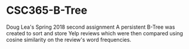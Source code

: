 # CSC365-B-Tree
Doug Lea's Spring 2018 second assignment
A persistent B-Tree was created to sort and store Yelp reviews which were then compared
using cosine similarity on the review's word frequencies.
